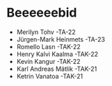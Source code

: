 # Beeeeeebid
- Merilyn Tohv -TA-22
- Jürgen-Mark Heinmets -TA-23
- Romello Lasn -TAK-22
- Henry Kalvi Kaalma -TAK-22
- Kevin Kangur -TAK-22
- Karl Andreas Mätlik -TAK-21
- Ketrin Vanatoa -TAK-21
